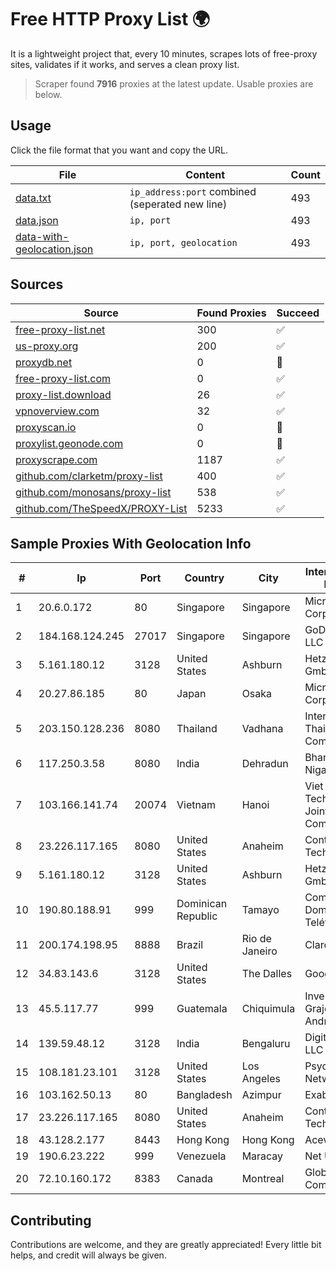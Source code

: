 
# Free HTTP Proxy List 🌍

It is a lightweight project that, every 10 minutes, scrapes lots of free-proxy sites, validates if it works, and serves a clean proxy list.


> Scraper found **7916** proxies at the latest update. Usable proxies are below.

## Usage

Click the file format that you want and copy the URL.


|File|Content|Count|
|----|-------|-----|
|[data.txt](https://raw.githubusercontent.com/themiralay/Proxy-List-World/master/data.txt)|`ip_address:port` combined (seperated new line)|493|
|[data.json](https://raw.githubusercontent.com/themiralay/Proxy-List-World/master/data.json)|`ip, port`|493|
|[data-with-geolocation.json](https://raw.githubusercontent.com/themiralay/Proxy-List-World/master/data-with-geolocation.json)|`ip, port, geolocation`|493|

## Sources

|Source|Found Proxies|Succeed|
|------|-------------|-------|
|[free-proxy-list.net](https://free-proxy-list.net)|300|✅|
|[us-proxy.org](https://www.us-proxy.org)|200|✅|
|[proxydb.net](http://proxydb.net)|0|🚫|
|[free-proxy-list.com](https://free-proxy-list.com/?page=&port=&type%5B%5D=http&type%5B%5D=https&up_time=0&search=Search)|0|✅|
|[proxy-list.download](https://www.proxy-list.download/HTTP)|26|✅|
|[vpnoverview.com](https://vpnoverview.com/privacy/anonymous-browsing/free-proxy-servers)|32|✅|
|[proxyscan.io](https://www.proxyscan.io)|0|🚫|
|[proxylist.geonode.com](https://proxylist.geonode.com/api/proxy-list?limit=300&page=1&sort_by=lastChecked&sort_type=desc&protocols=http,https)|0|🚫|
|[proxyscrape.com](https://api.proxyscrape.com/v2/?request=displayproxies&protocol=http&timeout=10000&country=all&ssl=all&anonymity=all)|1187|✅|
|[github.com/clarketm/proxy-list](https://raw.githubusercontent.com/clarketm/proxy-list/master/proxy-list-raw.txt)|400|✅|
|[github.com/monosans/proxy-list](https://raw.githubusercontent.com/monosans/proxy-list/main/proxies/http.txt)|538|✅|
|[github.com/TheSpeedX/PROXY-List](https://raw.githubusercontent.com/TheSpeedX/PROXY-List/master/http.txt)|5233|✅|


## Sample Proxies With Geolocation Info

|#|Ip|Port|Country|City|Internet Service Provider|
|-|--|----|-------|----|-------------------------|
|1|20.6.0.172|80|Singapore|Singapore|Microsoft Corporation|
|2|184.168.124.245|27017|Singapore|Singapore|GoDaddy.com, LLC|
|3|5.161.180.12|3128|United States|Ashburn|Hetzner Online GmbH|
|4|20.27.86.185|80|Japan|Osaka|Microsoft Corporation|
|5|203.150.128.236|8080|Thailand|Vadhana|Internet Thailand Company Ltd|
|6|117.250.3.58|8080|India|Dehradun|Bharat Sanchar Nigam Ltd|
|7|103.166.141.74|20074|Vietnam|Hanoi|Viet NAM Cloud Technology Joint Stock Company|
|8|23.226.117.165|8080|United States|Anaheim|ContentKeeper Technologies|
|9|5.161.180.12|3128|United States|Ashburn|Hetzner Online GmbH|
|10|190.80.188.91|999|Dominican Republic|Tamayo|Compañía Dominicana de Teléfonos S. A|
|11|200.174.198.95|8888|Brazil|Rio de Janeiro|Claro S.A|
|12|34.83.143.6|3128|United States|The Dalles|Google LLC|
|13|45.5.117.77|999|Guatemala|Chiquimula|Inversiones Grajeda Andrade S.A|
|14|139.59.48.12|3128|India|Bengaluru|DigitalOcean, LLC|
|15|108.181.23.101|3128|United States|Los Angeles|Psychz Networks|
|16|103.162.50.13|80|Bangladesh|Azimpur|Exabyte Ltd.|
|17|23.226.117.165|8080|United States|Anaheim|ContentKeeper Technologies|
|18|43.128.2.177|8443|Hong Kong|Hong Kong|Aceville Pte.ltd|
|19|190.6.23.222|999|Venezuela|Maracay|Net Uno|
|20|72.10.160.172|8383|Canada|Montreal|GloboTech Communications|



## Contributing

Contributions are welcome, and they are greatly appreciated! Every
little bit helps, and credit will always be given.

